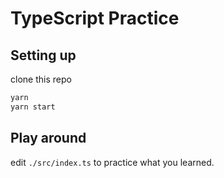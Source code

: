 # TypeScript Practice

## Setting up

clone this repo

```bash
yarn
yarn start
```

## Play around

edit `./src/index.ts` to practice what you learned.
